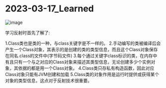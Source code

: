 # 2023-03-17_Learned
![image](https://user-images.githubusercontent.com/128034475/225852886-a0975a1b-17a3-4319-a1ae-2ed9861551df.png)

学习反射时首先了解了:

1.Class类也是类的一种，与class关键字是不一样的。
2.手动编写的类被编译后会产生一个Class对象，其表示的是创建的类的类型信息，而且这个Class对象保存在同名.class的文件中(字节码文件)
3.每个通过关键字class标识的类，在内存中有且只有一个与之对应的Class对象来描述其类型信息，无论创建多少个实例对象，其依据的都是用一个Class对象。
4.Class类只存私有构造函数，因此对应Class对象只能有JVM创建和加载
5.Class类的对象作用是运行时提供或获得某个对象的类型信息，这点对于反射技术很重要。
